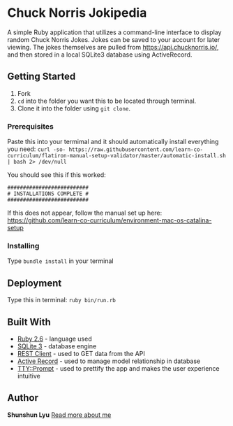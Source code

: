 # Chuck Norris Jokipedia

A simple Ruby application that utilizes a command-line interface to display random Chuck Norris Jokes. Jokes can be saved to your account for later viewing. The jokes themselves are pulled from https://api.chucknorris.io/, and then stored in a local SQLite3 database using ActiveRecord. 

## Getting Started

1. Fork 
2. `cd` into the folder you want this to be located through terminal.
3. Clone it into the folder using `git clone`.

### Prerequisites

Paste this into your termimal and it should automatically install everything you need:
`curl -so- https://raw.githubusercontent.com/learn-co-curriculum/flatiron-manual-setup-validator/master/automatic-install.sh | bash 2> /dev/null` 

You should see this if this worked: 
```
##########################
# INSTALLATIONS COMPLETE #
##########################
```

If this does not appear, follow the manual set up here: 
https://github.com/learn-co-curriculum/environment-mac-os-catalina-setup

### Installing

Type `bundle install` in your terminal 

## Deployment

Type this in terminal: `ruby bin/run.rb`

## Built With

* [Ruby 2.6](https://www.ruby-lang.org/en/news/2018/12/25/ruby-2-6-0-released/) - language used
* [SQLite 3](https://www.sqlite.org/version3.html) - database engine
* [REST Client](https://github.com/rest-client/rest-client) - used to GET data from the API
* [Active Record](https://guides.rubyonrails.org/active_record_basics.html) - used to manage model relationship in database
* [TTY::Prompt](https://github.com/piotrmurach/tty-prompt) - used to prettify the app and makes the user experience intuitive

## Author

**Shunshun Lyu** 
[Read more about me](https://www.shunshunl.com/)
